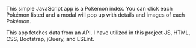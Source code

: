 This simple JavaScript app is a Pokémon index. You can click each Pokémon listed and a modal will pop up with details and images of  each Pokémon.

This app fetches data from an API. I have utilized in this project JS, HTML, CSS, Bootstrap, jQuery, and ESLint.